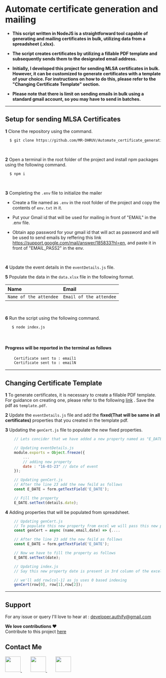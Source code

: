 # Automate certificate generation and mailing

- **This script written in NodeJS is a straightforward tool capable of generating and mailing certificates in bulk, utilizing data from a spreadsheet (.xlsx).**

- **The script creates certificates by utilizing a fillable PDF template and subsequently sends them to the designated email address.**

- **Initially, I developed this project for sending MLSA certificates in bulk. However, it can be customized to generate certificates with a template of your choice. For instructions on how to do this, please refer to the "Changing Certificate Template" section.**  

- **Please note that there is limit on sending emails in bulk using a standard gmail account, so you may have to send in batches.**

<hr>

## Setup for sending MLSA Certificates

**1** Clone the repository using the command.
```bash
  $ git clone https://github.com/MR-DHRUV/Automate_certificate_generation_and_mailing.git
```
<br>

**2** Open a terminal in the root folder of the project and install npm packages using the following command.
```bash
  $ npm i
```
<br>

**3** Completing the ```.env``` file to initialize the mailer

- Create a file named as ```.env``` in the root folder of the project and copy the contents of ```env.txt``` in it. 

- Put your Gmail id that will be used for mailing in front of "EMAIL" in the .env file.

- Obtain app password for your gmail id that will act as password and will be used to send emails by reffering this link https://support.google.com/mail/answer/185833?hl=en, and paste it in front of "EMAIL_PASS2" in the env.
<br>

**4** Update the event details in the ```eventDetails.js``` file. 
<br>

**5** Populate the data in the ```data.xlsx``` file in the following format.

| Name  | Email|
| :--------- | :------- | 
| `Name of the attendee`    | `Email of the attendee` | 

<br>

**6** Run the script using the following command. 
```bash
   $ node index.js
```
<br>

#### Progress will be reported in the terminal as follows
```bash
    Certificate sent to : email1
    Certificate sent to : emailN
```

<hr>

## Changing Certificate Template


**1** To generate certificates, it is necessary to create a fillable PDF template. For guidance on creating one, please refer to the following <a href="https://www.youtube.com/watch?v=6cYpJJxvZMc" target="_blank" rel="noopener noreferrer">link</a> . Save the pdf as ```template.pdf```.

**2** Update the ```eventDetails.js``` file and add the **fixed(That will be same in all certificates)** properties that you created in the template pdf. 


**3** Updating the ```genCert.js``` file to populate the new fixed properties.

```javascript
    // Lets concider that we have added a new property named as "E_DATE" and that will be fixed in all certificates

    // Updating eventDetails.js
    module.exports = Object.freeze({
        ...
        // adding new property
        date : "16-03-23" // date of event
    });

    // Updating genCert.js
    // After the line 23 add the new feild as follows
    const E_DATE = form.getTextField('E_DATE');

    // Fill the property
    E_DATE.setText(details.date);
```

**4** Adding properties that will be populated from spreadsheet.

```javascript
    // Updating genCert.js
    // To populate this new property from excel we will pass this new property as a parameter to the function genCert present at line 10 as follows
    const genCert = async (name,email,date) => {....

    // After the line 23 add the new feild as follows
    const E_DATE = form.getTextField('E_DATE');

    // Now we have to fill the property as follows
    E_DATE.setText(date);

    // Updating index.js
    // Say this new property date is present in 3rd column of the excel sheet, so we'll modify line no 18 as follows

    // we'll add row[col-1] as js uses 0 based indexing
    genCert(row[0], row[1],row[2]);
``` 

<hr>

## Support

For any issue or query I'll love to hear at : developer.authify@gmail.com

**We love contributions ❤️** <br>Contribute to this project <a href="https://github.com/MR-DHRUV/Automate_certificate_generation_and_mailing" target="_blank" rel="noopener noreferrer">here</a>

## Contact Me <br>


<a href="https://www.linkedin.com/in/dhruv-gupta-55034a228/" target="_blank" rel="noopener noreferrer">
  <img src="https://cdn-icons-png.flaticon.com/512/1384/1384014.png" alt="" width="50px" height="50px">
</a>
&nbsp;&nbsp;&nbsp;&nbsp;&nbsp;&nbsp;
<a href="https://github.com/MR-DHRUV" target="_blank" rel="noopener noreferrer">
  <img src="https://cdn-icons-png.flaticon.com/512/733/733609.png" alt="" width="50px" height="50px">
</a>
&nbsp;&nbsp;&nbsp;&nbsp;&nbsp;&nbsp;
<a href="mailto://developer.authify@gmail.com" target="_blank" rel="noopener noreferrer">
  <img src="https://cdn-icons-png.flaticon.com/512/60/60543.png" alt="" width="50px" height="50px">
</a>

